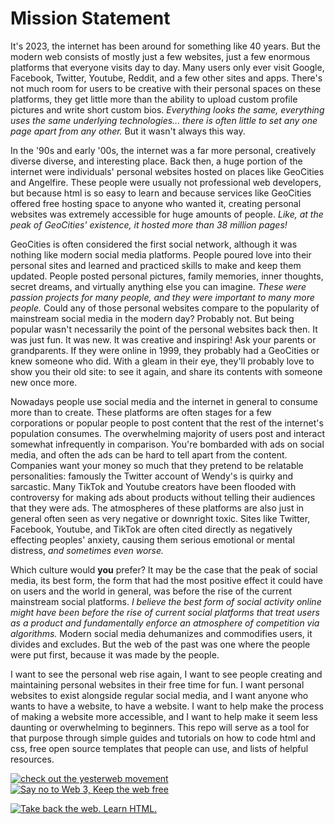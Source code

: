 # Mission Statement

It's 2023, the internet has been around for something like 40 years. But the modern web consists of mostly just a few websites, just a few enormous platforms that everyone visits day to day. Many users only ever visit Google, Facebook, Twitter, Youtube, Reddit, and a few other sites and apps. There's not much room for users to be creative with their personal spaces on these platforms, they get little more than the ability to upload custom profile pictures and write short custom bios. *Everything looks the same, everything uses the same underlying technologies... there is often little to set any one page apart from any other.* But it wasn't always this way.

In the '90s and early '00s, the internet was a far more personal, creatively diverse diverse, and interesting place. Back then, a huge portion of the internet were individuals' personal websites hosted on places like GeoCities and Angelfire. These people were usually not professional web developers, but because html is so easy to learn and because services like GeoCities offered free hosting space to anyone who wanted it, creating personal websites was extremely accessible for huge amounts of people. *Like, at the peak of GeoCities' existence, it hosted more than 38 million pages!*

GeoCities is often considered the first social network, although it was nothing like modern social media platforms. People poured love into their personal sites and learned and practiced skills to make and keep them updated. People posted personal pictures, family memories, inner thoughts, secret dreams, and virtually anything else you can imagine. *These were passion projects for many people, and they were important to many more people.* Could any of those personal websites compare to the popularity of mainstream social media in the modern day? Probably not. But being popular wasn't necessarily the point of the personal websites back then. It was just fun. It was new. It was creative and inspiring! Ask your parents or grandparents. If they were online in 1999, they probably had a GeoCities or knew someone who did. With a gleam in their eye, they'll probably love to show you their old site: to see it again, and share its contents with someone new once more.

Nowadays people use social media and the internet in general to consume more than to create. These platforms are often stages for a few corporations or popular people to post content that the rest of the internet's population consumes. The overwhelming majority of users post and interact somewhat infrequently in comparison. You're bombarded with ads on social media, and often the ads can be hard to tell apart from the content. Companies want your money so much that they pretend to be relatable personalities: famously the Twitter account of Wendy's is quirky and sarcastic. Many TikTok and Youtube creators have been flooded with controversy for making ads about products without telling their audiences that they were ads. The atmospheres of these platforms are also just in general often seen as very negative or downright toxic. Sites like Twitter, Facebook, Youtube, and TikTok are often cited directly as negatively effecting peoples' anxiety, causing them serious emotional or mental distress, *and sometimes even worse.*

Which culture would **you** prefer? It may be the case that the peak of social media, its best form, the form that had the most positive effect it could have on users and the world in general, was before the rise of the current mainstream social platforms. *I believe the best form of social activity online might have been before the rise of current social platforms that treat users as a product and fundamentally enforce an atmosphere of competition via algorithms.* Modern social media dehumanizes and commodifies users, it divides and excludes. But the web of the past was one where the people were put first, because it was made by the people.

I want to see the personal web rise again, I want to see people creating and maintaining personal websites in their free time for fun. I want personal websites to exist alongside regular social media, and I want anyone who wants to have a website, to have a website. I want to help make the process of making a website more accessible, and I want to help make it seem less daunting or overwhelming to beginners. This repo will serve as a tool for that purpose through simple guides and tutorials on how to code html and css, free open source templates that people can use, and lists of helpful resources.

[![check out the yesterweb movement](https://sky-assets.pages.dev/img/btn/ystrweb.png "The Yesterweb")](https://yesterweb.org/) [![Say no to Web 3, Keep the web free](https://sky-assets.pages.dev/img/btn/no2w3.gif "Say no to Web 3, Keep the web free")](https://yesterweb.org/no-to-web3)

[![Take back the web. Learn HTML.](https://sky-assets.pages.dev/img/blnks/lrn-html.gif "Take back the web. Learn HTML.")](./README.md)
